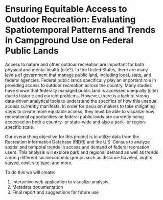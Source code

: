 # Ensuring Equitable Access to Outdoor Recreation: Evaluating Spatiotemporal Patterns and Trends in Campground Use on Federal Public Lands

Access to nature and other outdoor recreation are important for both physical and mental health (cite?). In the United States, there are many levels of government that manage public land, including local, state, and federal agencies. Federal public lands specifically play an important role in providing access to outdoor recreation across the country. Many studies have shown that federally managed public land is accessed unequally (cite) due to historic and current problems. However, there is a lack of strong data-driven analytical tools to understand the specifics of how this unequal access currently manifests. In order for decision makers to take mitigating steps to create more equitable access, they must be able to visualize how recreational opportunities on federal public lands are currently being accessed on both a country- or state-wide and also a park- or region-specific scale.

Our overarching objective for this project is to utilize data from the Recreation Information Database (RIDB) and the U.S. Census to analyze spatial and temporal trends in access and demand of federal recreation users. This analysis will explore park and regional demand as well as trends among different socioeconomic groups such as distance traveled, nights stayed, cost, site type, and more. 

To do this we will create:
  1. Interactive web application to visualize analysis 
  2. Metadata documentation
  3. Final report and suggestions for future use
